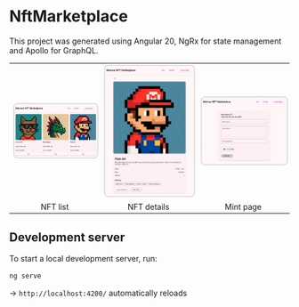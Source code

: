 # NftMarketplace

This project was generated using Angular 20, NgRx for state management and Apollo for GraphQL.

<table>
  <tr>
    <td><img src="public/NFTs.png" width="400" style="border: 2px solid #ddd; border-radius: 8px;"/></td>
    <td><img src="public/Mario.png" width="400" style="border: 2px solid #ddd; border-radius: 8px;"/></td>
    <td><img src="public/Mint.png" width="400" style="border: 2px solid #ddd; border-radius: 8px;"/></td>
  </tr>
  <tr>
    <td align="center">NFT list</td>
    <td align="center">NFT details</td>
    <td align="center">Mint page</td>
  </tr>
</table>


## Development server

To start a local development server, run:

```bash
ng serve
```
-> `http://localhost:4200/`
automatically reloads
